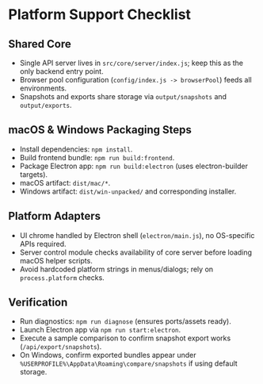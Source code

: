 # Platform Support Checklist

## Shared Core
- Single API server lives in `src/core/server/index.js`; keep this as the only backend entry point.
- Browser pool configuration (`config/index.js -> browserPool`) feeds all environments.
- Snapshots and exports share storage via `output/snapshots` and `output/exports`.

## macOS & Windows Packaging Steps
- Install dependencies: `npm install`.
- Build frontend bundle: `npm run build:frontend`.
- Package Electron app: `npm run build:electron` (uses electron-builder targets).
- macOS artifact: `dist/mac/*`.
- Windows artifact: `dist/win-unpacked/` and corresponding installer.

## Platform Adapters
- UI chrome handled by Electron shell (`electron/main.js`), no OS-specific APIs required.
- Server control module checks availability of core server before loading macOS helper scripts.
- Avoid hardcoded platform strings in menus/dialogs; rely on `process.platform` checks.

## Verification
- Run diagnostics: `npm run diagnose` (ensures ports/assets ready).
- Launch Electron app via `npm run start:electron`.
- Execute a sample comparison to confirm snapshot export works (`/api/export/snapshots`).
- On Windows, confirm exported bundles appear under `%USERPROFILE%\AppData\Roaming\compare/snapshots` if using default storage.


